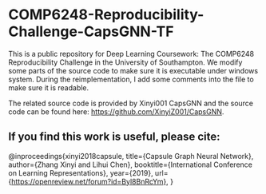 # COMP6248-Reproducibility-Challenge-CapsGNN-TF
This is a public repository for Deep Learning Coursework: The COMP6248 Reproducibility Challenge in the University of Southampton. We modify some parts of the source code to make sure it is executable under windows system. During the reimplementation, I add some comments into the file to make sure it is readable.

The related source code is provided by Xinyi001 CapsGNN and the source code can be found here: https://github.com/XinyiZ001/CapsGNN.

## If you find this work is useful, please cite:
@inproceedings{xinyi2018capsule,
   title={Capsule Graph Neural Network},
   author={Zhang Xinyi and Lihui Chen},
   booktitle={International Conference on Learning Representations},
   year={2019},
   url={https://openreview.net/forum?id=Byl8BnRcYm},
  }
